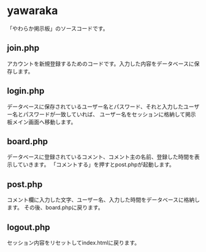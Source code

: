 # yawaraka
「やわらか掲示板」のソースコードです。

## join.php
アカウントを新規登録するためのコードです。入力した内容をデータベースに保存します。

## login.php
データベースに保存されているユーザー名とパスワード、それと入力したユーザー名とパスワードが一致していれば、
ユーザー名をセッションに格納して掲示板メイン画面へ移動します。

## board.php
データベースに登録されているコメント、コメント主の名前、登録した時間を表示していきます。
「コメントする」を押すとpost.phpが起動します。

## post.php
コメント欄に入力した文字、ユーザー名、入力した時間をデータベースに格納します。
その後、board.phpに戻ります。

## logout.php
セッション内容をリセットしてindex.htmlに戻ります。

